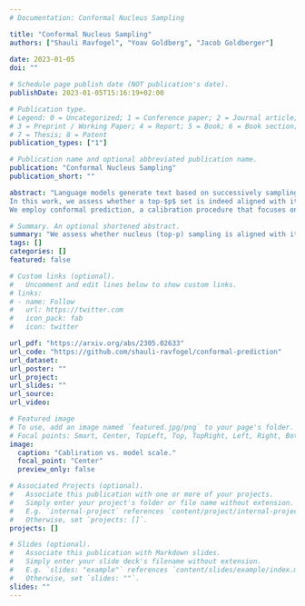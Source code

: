 ```yaml
---
# Documentation: Conformal Nucleus Sampling

title: "Conformal Nucleus Sampling"
authors: ["Shauli Ravfogel", "Yoav Goldberg", "Jacob Goldberger"]
               
date: 2023-01-05
doi: ""

# Schedule page publish date (NOT publication's date).
publishDate: 2023-01-05T15:16:19+02:00

# Publication type.
# Legend: 0 = Uncategorized; 1 = Conference paper; 2 = Journal article;
# 3 = Preprint / Working Paper; 4 = Report; 5 = Book; 6 = Book section;
# 7 = Thesis; 8 = Patent
publication_types: ["1"]

# Publication name and optional abbreviated publication name.
publication: "Conformal Nucleus Sampling"
publication_short: ""

abstract: "Language models generate text based on successively sampling the next word. A decoding procedure based on nucleus (top-$p$) sampling chooses from the smallest possible set of words whose cumulative probability exceeds the probability $p$. 
In this work, we assess whether a top-$p$ set is indeed aligned with its probabilistic meaning in various linguistic contexts.
We employ conformal prediction, a calibration procedure that focuses on the construction of minimal prediction sets according to a desired confidence level, to calibrate the parameter $p$ as a function of the entropy of the next word distribution. We find that OPT models are overconfident, and that calibration shows a moderate inverse scaling with model size."

# Summary. An optional shortened abstract.
summary: "We assess whether nucleus (top-p) sampling is aligned with its probabilistic meaning in various linguistic contexts. We employ conformal prediction, a calibration procedure that focuses on the construction of minimal prediction sets according to a desired confidence level, to calibrate the parameter p as a function of the entropy of the next word distribution. We find that OPT models are overconfident, and that calibration shows a moderate inverse scaling with model size."
tags: []
categories: []
featured: false

# Custom links (optional).
#   Uncomment and edit lines below to show custom links.
# links:
# - name: Follow
#   url: https://twitter.com
#   icon_pack: fab
#   icon: twitter

url_pdf: "https://arxiv.org/abs/2305.02633"
url_code: "https://github.com/shauli-ravfogel/conformal-prediction"
url_dataset:
url_poster: ""
url_project:
url_slides: ""
url_source:
url_video: 

# Featured image
# To use, add an image named `featured.jpg/png` to your page's folder.
# Focal points: Smart, Center, TopLeft, Top, TopRight, Left, Right, BottomLeft, Bottom, BottomRight.
image:
  caption: "Cabliration vs. model scale."
  focal_point: "Center"
  preview_only: false

# Associated Projects (optional).
#   Associate this publication with one or more of your projects.
#   Simply enter your project's folder or file name without extension.
#   E.g. `internal-project` references `content/project/internal-project/index.md`.
#   Otherwise, set `projects: []`.
projects: []

# Slides (optional).
#   Associate this publication with Markdown slides.
#   Simply enter your slide deck's filename without extension.
#   E.g. `slides: "example"` references `content/slides/example/index.md`.
#   Otherwise, set `slides: ""`.
slides: ""
---
```


